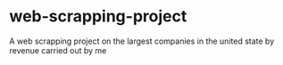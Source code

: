 # web-scrapping-project
A web scrapping project on the largest companies in the united state by revenue
carried out by me

